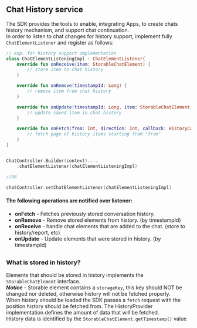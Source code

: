## Chat History service

The SDK provides the tools to enable, integrating Apps, to create chats history mechanism, and support chat continuation.   
In order to listen to chat changes for history support, implement fully `ChatElementListener` and register as follows:

```kotlin
// exp. for history support implementation
class ChatElementListeningImpl : ChatElementListener{
    override fun onReceive(item: StorableChatElement) {
        // store item to chat history
    }

    override fun onRemove(timestampId: Long) {
        // remove item from chat history
    }

    override fun onUpdate(timestampId: Long, item: StorableChatElement) {
        // update saved item in chat history
    }

    override fun onFetch(from: Int, direction: Int, callback: HistoryCallback?) {
        // fetch page of history items starting from "from"
    }
}


ChatController.Builder(context)....
    .chatElementListener(chatElementListeningImpl)

//OR

chatController.setChatElementListener(chatElementListeningImpl)
```

#### The following operations are notified over listener:
- **onFetch** - Fetches previously stored conversation history.
- **onRemove** - Remove stored elements from history. (by timestampId)
- **onReceive** - handle chat elements that are added to the chat. (store to history/report, etc)
- **onUpdate** - Update elements that were stored in history. (by timestampId)
##

### What is stored in history?
Elements that should be stored in history implements the `StorableChatElement` interface.   
**_Notice_** - Storable element contains a `storageKey`, this key should NOT be changed nor deleted, otherwise
history will not be fetched properly.   
When history should be loaded the SDK passes a `fetch` request with the position history should be fetched from. The HistoryProvider implementation defines the amount of data that will be fetched.  
History data is identified by the `StorableChatElement.getTimestamp()` value




























